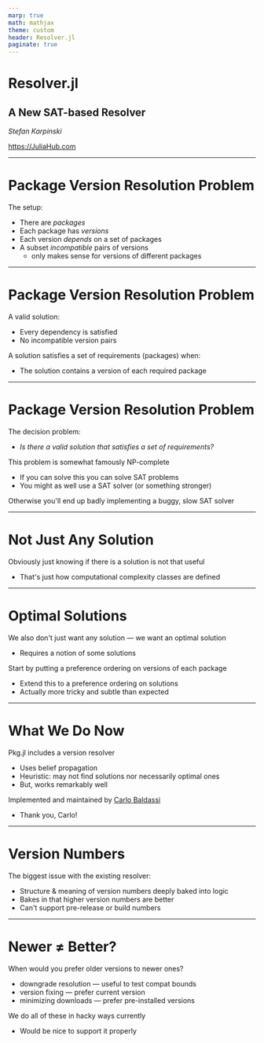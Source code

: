 ```yaml
---
marp: true
math: mathjax
theme: custom
header: Resolver.jl
paginate: true
---
```

<!-- _class: lead -->
<!-- _footer: JuliaCon 2025 -->
<!-- _paginate: false -->

# Resolver.jl

## A New SAT-based Resolver

*Stefan Karpinski*

https://JuliaHub.com

---
<!-- _class: default -->

# Package Version Resolution Problem

The setup:

- There are _packages_
- Each package has _versions_
- Each version _depends_ on a set of packages
- A subset _incompatible_ pairs of versions
  - only makes sense for versions of different packages

---
# Package Version Resolution Problem

A valid solution:

- Every dependency is satisfied
- No incompatible version pairs

A solution satisfies a set of requirements (packages) when:

- The solution contains a version of each required package

---
# Package Version Resolution Problem

The decision problem:

- _Is there a valid solution that satisfies a set of requirements?_

This problem is somewhat famously NP-complete

- If you can solve this you can solve SAT problems
- You might as well use a SAT solver (or something stronger)

Otherwise you'll end up badly implementing a buggy, slow SAT solver

---
# Not Just Any Solution

Obviously just knowing if there is a solution is not that useful

- That's just how computational complexity classes are defined


---
# Optimal Solutions

We also don't just want any solution — we want an optimal solution

- Requires a notion of some solutions

Start by putting a preference ordering on versions of each package

- Extend this to a preference ordering on solutions
- Actually more tricky and subtle than expected

---
# What We Do Now

Pkg.jl includes a version resolver

- Uses belief propagation
- Heuristic: may not find solutions nor necessarily optimal ones
- But, works remarkably well

Implemented and maintained by [Carlo Baldassi](https://github.com/carlobaldassi)

- Thank you, Carlo!

---
# Version Numbers

The biggest issue with the existing resolver:

- Structure & meaning of version numbers deeply baked into logic
- Bakes in that higher version numbers are better
- Can't support pre-release or build numbers

---
# Newer ≠ Better? 

When would you prefer older versions to newer ones?

- downgrade resolution — useful to test compat bounds
- version fixing — prefer current version
- minimizing downloads — prefer pre-installed versions

We do all of these in hacky ways currently

- Would be nice to support it properly

